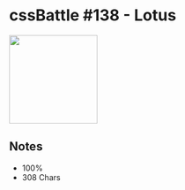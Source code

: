# cssBattle #138 - Lotus

<img src="https://cssbattle.dev/targets/138@2x.png" width="160">

## Notes

- 100%
- 308 Chars

